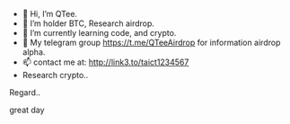 - 👋 Hi, I’m QTee.
- 👀 I’m holder BTC, Research airdrop.
- 🌱 I’m currently learning code, and crypto.
- 💞️ My telegram group https://t.me/QTeeAirdrop for information airdrop alpha.
- 📫 contact me at: http://link3.to/taict1234567
- Research crypto..
<!---
 ✨ special ✨ repository because its `README.md` (this file) appears on your GitHub profile.
You can click the Preview link to take a look at your changes.
---> Regard.. 
great day
